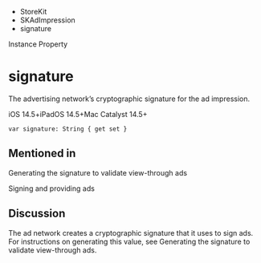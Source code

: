 

- StoreKit
- SKAdImpression
-  signature 

Instance Property

# signature

The advertising network’s cryptographic signature for the ad impression.

iOS 14.5+iPadOS 14.5+Mac Catalyst 14.5+

``` source
var signature: String { get set }
```

## Mentioned in 

Generating the signature to validate view-through ads

Signing and providing ads

## Discussion

The ad network creates a cryptographic signature that it uses to sign ads. For instructions on generating this value, see Generating the signature to validate view-through ads.

